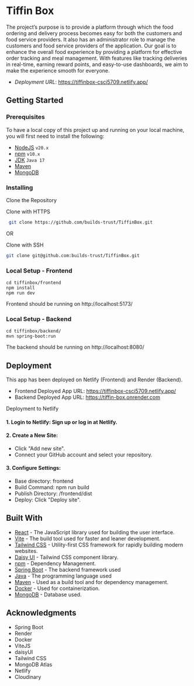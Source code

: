 # Tiffin Box

The project’s purpose is to provide a platform through which the food ordering and delivery process becomes easy for both the customers and food service providers. It also has an administrator role to manage the customers and food service providers of the application. Our goal is to enhance the overall food experience by providing a platform for effective order tracking and meal management. With features like tracking deliveries in real-time, earning reward points, and easy-to-use dashboards, we aim to make the experience smooth for everyone.

- _Deployment URL_: <https://tiffinbox-csci5709.netlify.app/>


## Getting Started

### Prerequisites

To have a local copy of this project up and running on your local machine, you will first need to install the following:


- [NodeJS](https://nodejs.org/en) `v20.x`
- [npm](https://www.npmjs.com/) `v10.x`
- [JDK](https://www.oracle.com/java/technologies/javase/jdk17-archive-downloads.html) `Java 17`
- [Maven](https://maven.apache.org/)
- [MongoDB](https://www.mongodb.com/products/platform/atlas-database)


### Installing

Clone the Repository

Clone with HTTPS
```bash
 git clone https://github.com/builds-trust/TiffinBox.git
 ```
OR

Clone with SSH
 ```bash
 git clone git@github.com:builds-trust/TiffinBox.git
```

### Local Setup - Frontend

```
cd tiffinbox/frontend
npm install
npm run dev
```

Frontend should be running on http://localhost:5173/

### Local Setup - Backend


```
cd tiffinbox/backend/
mvn spring-boot:run
```
The backend should be running on http://localhost:8080/


## Deployment

This app has been deployed on Netlify (Frontend) and Render (Backend).

- Frontend Deployed App URL: https://tiffinbox-csci5709.netlify.app/
- Backend Deployed App URL: https://tiffin-box.onrender.com

Deployment to Netlify

#### 1. Login to Netlify: Sign up or log in at Netlify.

#### 2. Create a New Site:

- Click "Add new site".
- Connect your GitHub account and select your repository.

#### 3. Configure Settings:

- Base directory: frontend
- Build Command: npm run build
- Publish Directory: /frontend/dist
- Deploy: Click "Deploy site".

## Built With

- [React](https://react.dev/) - The JavaScript library used for building the user interface.
- [Vite](https://vitejs.dev/) - The build tool used for faster and leaner development.
- [Tailwind CSS](https://tailwindcss.com/) - Utility-first CSS framework for rapidly building modern websites.
- [Daisy UI](https://daisyui.com/) - Tailwind CSS component library.
- [npm](https://docs.npmjs.com//) - Dependency Management.
- [Spring Boot](https://spring.io/projects/spring-boot) - The backend framework used
- [Java](https://www.java.com/) - The programming language used
- [Maven](https://maven.apache.org/) - Used as a build tool and for dependency management. 
- [Docker](https://www.docker.com/) - Used for containerization.
- [MongoDB](https://www.mongodb.com/atlas/database) - Database used.

## Acknowledgments
- Spring Boot
- Render
- Docker
- ViteJS
- daisyUI
- Tailwind CSS
- MongoDB Atlas
- Netlify
- Cloudinary
